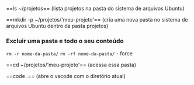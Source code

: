 ==ls ~/projetos== (lista projetos na pasta do sistema de arquivos Ubuntu)

==mkdir -p ~/projetos/'meu-projeto'== (cria uma nova pasta no sistema de arquivos Ubuntu dentro da pasta projetos)

### **Excluir uma pasta e todo o seu conteúdo**

`rm -r nome-da-pasta/`
`rm -rf nome-da-pasta/` - force

==cd ~/projetos/'meu-projeto'== (acessa essa pasta)

==code .== (abre o vscode com o diretório atual)
